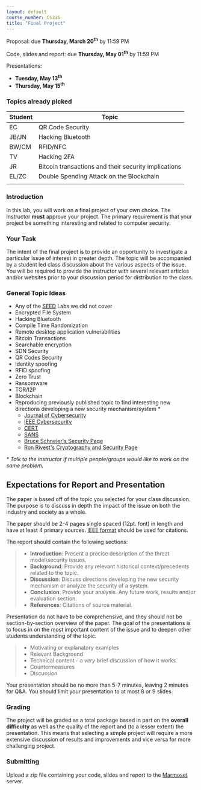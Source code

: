 ```yaml
---
layout: default
course_number: CS335
title: "Final Project"
---
```


Proposal: due **Thursday, March 20<sup>th</sup>** by 11:59 PM

Code, slides and report: due **Thursday, May 01<sup>th</sup>** by 11:59 PM

Presentations:
- **Tuesday, May 13<sup>th</sup>**
- **Thursday, May 15<sup>th</sup>**

### Topics already picked

| Student | Topic |
|---|---|
| EC | QR Code Security
| JB/JN | Hacking Bluetooth 
| BW/CM | RFID/NFC
| TV | Hacking  2FA 
| JR | Bitcoin transactions and their security implications
| EL/ZC | Double Spending Attack on the Blockchain
| |

### Introduction

In this lab, you will work on a final project of your own choice. The Instructor __must__ approve your project.
The primary requirement is that your project be something interesting and related to computer security.

### Your Task

The intent of the final project is to provide an opportunity to investigate a particular issue of interest in greater depth.
The topic will be accompanied by a student led class discussion about the various aspects of the issue.
You will be required to provide the instructor with several relevant articles and/or websites prior to your discussion period for distribution to the class.


### General Topic Ideas

- Any of the [SEED](https://seedsecuritylabs.org/Labs_20.04/) Labs we did not cover
- Encrypted File System
- Hacking Bluetooth
- Compile Time Randomization
- Remote desktop application vulnerabilities
- Bitcoin Transactions
- Searchable encryption
- SDN Security
- QR Codes Security
- Identity spoofing
- RFID spoofing
- Zero Trust
- Ransomware
- TOR/I2P
- Blockchain
- Reproducing previously published topic to find interesting new directions developing a new security mechanism/system *
  - [Journal of Cybersecurity](https://academic.oup.com/cybersecurity)
  - [IEEE Cybersecurity](https://cybersecurity.ieee.org/)
  - [CERT](https://www.sei.cmu.edu/about/divisions/cert/index.cfm)
  - [SANS](https://www.sans.org/)
  - [Bruce Schneier's Security Page](https://www.schneier.com/)
  - [Ron Rivest's Cryptography and Security Page](http://people.csail.mit.edu/rivest/crypto-security.html)

_* Talk to the instructor if multiple people/groups would like to work on the same problem._

Expectations for Report and Presentation
-----------------------

The paper is based off of the topic you selected for your class discussion. The purpose is to discuss in depth the impact of the issue on both the industry and society as a whole.

The paper should be 2-4 pages single spaced (12pt. font) in length and have at least 4 primary sources. [IEEE format](https://ieee-dataport.org/sites/default/files/analysis/27/IEEE%20Citation%20Guidelines.pdf) should be used for citations.

The report should contain the following sections:

> -   **Introduction**: Present a precise description of the threat model\security issues.
> -   **Background**: Provide any relevant historical context/precedents related to the topic.
> -   **Discussion**: Discuss directions developing the new security mechanism or analyze the security of a system.
> -   **Conclusion**: Provide your analysis. Any future work, results and/or evaluation section.
> -   **References**: Citations of source material.

Presentation do not have to be comprehensive, and they should not be section-by-section overview of the paper.
The goal of the presentations is to focus in on the most important content of the issue and to deepen other students understanding of the topic.

> - Motivating or explanatory examples
> - Relevant Background
> - Technical content - a *very* brief discussion of how it works.
> - Countermeasures
> - Discussion

Your presentation should be no more than 5-7 minutes, leaving 2 minutes for Q&A. You should limit your presentation to at most 8 or 9 slides.

### Grading

The project will be graded as a total package based in part on the __overall difficulty__ as well as the quality of the report and (to a lesser extent) the presentation. This means that selecting a simple project will require a more extensive discussion of results and improvements and vice versa for more challenging project.

### Submitting

Upload a zip file containing your code, slides and report to the [Marmoset](https://cs.ycp.edu/marmoset/) server.

